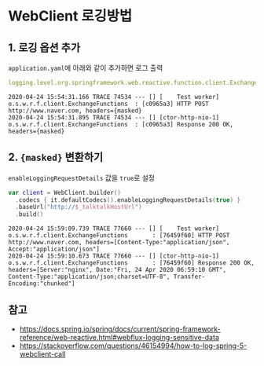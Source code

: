 # WebClient 로깅방법

## 1. 로깅 옵션 추가

`application.yaml`에 아래와 같이 추가하면 로그 출력

```yaml
logging.level.org.springframework.web.reactive.function.client.ExchangeFunctions=DEBUG
```

```
2020-04-24 15:54:31.166 TRACE 74534 --- [] [    Test worker] o.s.w.r.f.client.ExchangeFunctions  : [c0965a3] HTTP POST http://www.naver.com, headers={masked}
2020-04-24 15:54:31.895 TRACE 74534 --- [] [ctor-http-nio-1] o.s.w.r.f.client.ExchangeFunctions  : [c0965a3] Response 200 OK, headers={masked}
```

## 2. `{masked}` 변환하기

`enableLoggingRequestDetails` 값을 `true`로 설정

```kt
var client = WebClient.builder()
  .codecs { it.defaultCodecs().enableLoggingRequestDetails(true) }
  .baseUrl("http://$_talktalkHostUrl")
  .build()
```

```
2020-04-24 15:59:09.739 TRACE 77660 --- [] [    Test worker] o.s.w.r.f.client.ExchangeFunctions       : [76459f60] HTTP POST http://www.naver.com, headers=[Content-Type:"application/json", Accept:"application/json"]
2020-04-24 15:59:10.673 TRACE 77660 --- [] [ctor-http-nio-1] o.s.w.r.f.client.ExchangeFunctions       : [76459f60] Response 200 OK, headers=[Server:"nginx", Date:"Fri, 24 Apr 2020 06:59:10 GMT", Content-Type:"application/json;charset=UTF-8", Transfer-Encoding:"chunked"]
```


## 참고

- https://docs.spring.io/spring/docs/current/spring-framework-reference/web-reactive.html#webflux-logging-sensitive-data
- https://stackoverflow.com/questions/46154994/how-to-log-spring-5-webclient-call
